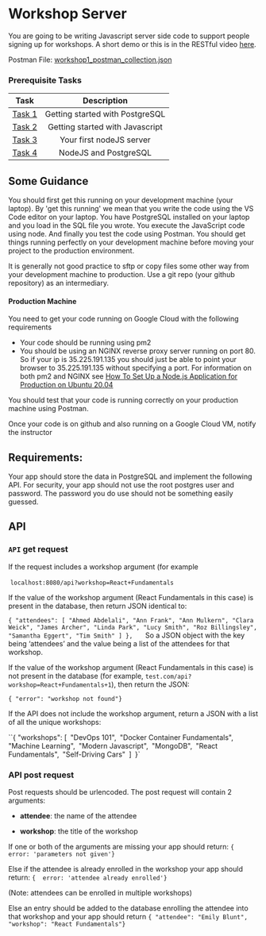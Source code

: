 # Workshop Server

You are going to be writing Javascript server side code to support people signing up for workshops. A short demo or this is in the RESTful video [here](https://youtu.be/oDEO9-OM4_c?t=9m21s). 

Postman File: [workshop1_postman_collection.json](http://zacharski.org/files/courses/cs350/workshop1_postman_collection.json)

### Prerequisite Tasks

Task | Description
:--: | :--:
[Task 1](../../tasks/tasks1) | Getting started with PostgreSQL
[Task 2](../../tasks/task2) | Getting started with Javascript
[Task 3](../../tasks/task3) | Your first nodeJS server
[Task 4](../../tasks/task4) | NodeJS and PostgreSQL

## Some Guidance

You should first get this running on your development machine (your laptop). By 'get this running' we mean  that you write the code using the VS Code editor on your laptop. You have PostgreSQL installed on your laptop and you load in the SQL file you wrote. You execute the JavaScript code using node. And finally you test the code using Postman. You should get things running perfectly on your development machine before moving your project to the production environment.

It is generally not good practice to sftp or copy files some other way from your development machine to production. Use a git repo (your github repository) as an intermediary.

#### Production Machine

You need to get your code running on Google Cloud with the following requirements

* Your code should be running using pm2
* You should be using an NGINX reverse proxy server running on port 80. So if your ip is 35.225.191.135 you should just be able to point your browser to 35.225.191.135 without specifying a port. For information on both pm2 and NGINX see [How To Set Up a Node.js Application for Production on Ubuntu 20.04](https://www.digitalocean.com/community/tutorials/how-to-set-up-a-node-js-application-for-production-on-ubuntu-20-04)

You should test that your code is running correctly on your production machine using Postman.

Once your code is on github and also running on a Google Cloud VM, notify the instructor

## Requirements:

Your app should store the data in PostgreSQL and implement the following API. For security, your app should not use the root postgres user and password. The password you do use should not be something easily guessed. 

## API

### `API` get request

If the request includes a workshop argument (for example 

​       `localhost:8080/api?workshop=React+Fundamentals`

If the value of the workshop argument (React Fundamentals in this case) is present in the database, then return JSON identical  to:

`{ "attendees": [
    "Ahmed Abdelali",
    "Ann Frank",
    "Ann Mulkern",
    "Clara Weick",
    "James Archer",
    "Linda Park",
    "Lucy Smith",
    "Roz Billingsley",
    "Samantha Eggert",
    "Tim Smith"
         ]
},  
                                     `
So a JSON object with the key being ‘attendees’ and the value being a list of the attendees for that workshop.

If the value of the workshop argument (React Fundamentals in this case) is not present in the database (for example, `test.com/api?workshop=React+Fundamentals+1`), then return the JSON:

`{ "error": "workshop not found"}`



If the API does not include the workshop argument, return a JSON with a list of all the unique workshops:



``{ "workshops": [`
    `"DevOps 101",`
    `"Docker Container Fundamentals",`
    `"Machine Learning",`
    `"Modern Javascript",`
    `"MongoDB",`
    `"React Fundamentals",`
    `"Self-Driving Cars"`
  `]`
`}`

### API post request

Post requests should be urlencoded.
The post request will contain 2 arguments:

* **attendee**: the name of the attendee

* **workshop**: the title of the workshop

  

  

If one or both of the arguments are missing your app should return:
`{ error: 'parameters not given'}`

Else if the attendee is already enrolled in the workshop your app should return:
`{  error: 'attendee already enrolled'}`

(Note: attendees can be enrolled in multiple workshops)

Else an entry should be added to the database enrolling the attendee into that workshop and your app should return 
`{ "attendee": "Emily Blunt", "workshop": "React Fundamentals"}`
